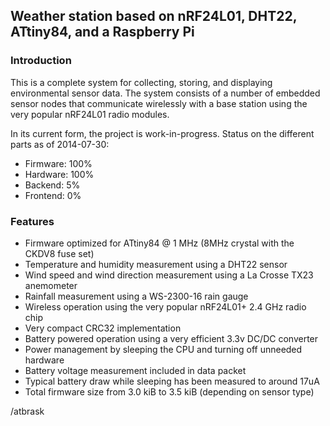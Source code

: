 ## Weather station based on nRF24L01, DHT22, ATtiny84, and a Raspberry Pi

### Introduction
This is a complete system for collecting, storing, and displaying environmental sensor data. The system consists of a number of embedded sensor nodes that communicate wirelessly with a base station using the very popular nRF24L01 radio modules.

In its current form, the project is work-in-progress. Status on the different parts as of 2014-07-30:

* Firmware: 100%
* Hardware: 100%
* Backend: 5%
* Frontend: 0%

### Features
* Firmware optimized for ATtiny84 @ 1 MHz (8MHz crystal with the CKDV8 fuse set)
* Temperature and humidity measurement using a DHT22 sensor
* Wind speed and wind direction measurement using a La Crosse TX23 anemometer
* Rainfall measurement using a WS-2300-16 rain gauge
* Wireless operation using the very popular nRF24L01+ 2.4 GHz radio chip
* Very compact CRC32 implementation
* Battery powered operation using a very efficient 3.3v DC/DC converter
* Power management by sleeping the CPU and turning off unneeded hardware
* Battery voltage measurement included in data packet
* Typical battery draw while sleeping has been measured to around 17uA
* Total firmware size from 3.0 kiB to 3.5 kiB (depending on sensor type)

/atbrask
